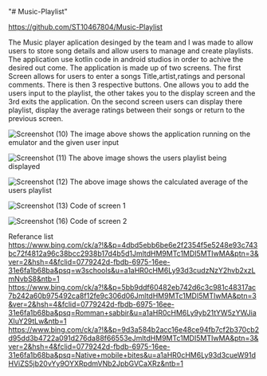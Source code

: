 "# Music-Playlist"

https://github.com/ST10467804/Music-Playlist

The Music player aplication desinged by the team and I was made to allow users to store song details and allow users to manage and create playlists. The application use kotlin code in android studios in order to achive the desired out come. The application is made up of two screens. The first Screen allows for users to enter a songs Title,artist,ratings and personal comments. There is then 3 respective buttons. One allows you to add the users input to the playlist, the other takes you to the display screen and the 3rd exits the application. On the second screen users can display there playlist, display the average ratings between their songs or return to the previous screen.


![Screenshot (10)](https://github.com/user-attachments/assets/cb16eb98-92c2-4af0-b96a-e6b732ad12f8)
The image above shows the application running on the emulator and the given user input




![Screenshot (11)](https://github.com/user-attachments/assets/1de5a645-9526-4618-915c-e7a807612af5)
The above image shows the users playlist being displayed




![Screenshot (12)](https://github.com/user-attachments/assets/67001e2f-c37c-4e15-9c9a-e458a09c2ad4)
The above image shows the calculated average of the users playlist





![Screenshot (13)](https://github.com/user-attachments/assets/aba80c47-f678-41fb-ab60-6c6cab83936c)
Code of screen 1






![Screenshot (16)](https://github.com/user-attachments/assets/f8b58598-1cf7-4609-a472-1e9729fccef8)
Code of screen 2






Referance list
https://www.bing.com/ck/a?!&&p=4dbd5ebb6be6e2f2354f5e5248e93c743bc72f4812a96c38bcc2938b17d4b5d1JmltdHM9MTc1MDI5MTIwMA&ptn=3&ver=2&hsh=4&fclid=0779242d-fbdb-6975-16ee-31e6fa1b68ba&psq=w3schools&u=a1aHR0cHM6Ly93d3cudzNzY2hvb2xzLmNvbS8&ntb=1
https://www.bing.com/ck/a?!&&p=5bb9ddf60482eb742d6c3c981c48317ac7b242a60b975492ca8f12fe9c306d06JmltdHM9MTc1MDI5MTIwMA&ptn=3&ver=2&hsh=4&fclid=0779242d-fbdb-6975-16ee-31e6fa1b68ba&psq=Romman+sabbir&u=a1aHR0cHM6Ly9yb21tYW5zYWJiaXIuY29tLw&ntb=1
https://www.bing.com/ck/a?!&&p=9d3a584b2acc16e48ce94fb7cf2b370cb2d95dd3b4722a091d276da88f66553eJmltdHM9MTc1MDI5MTIwMA&ptn=3&ver=2&hsh=4&fclid=0779242d-fbdb-6975-16ee-31e6fa1b68ba&psq=Native+mobile+bites&u=a1aHR0cHM6Ly93d3cueW91dHViZS5jb20vYy9OYXRpdmVNb2JpbGVCaXRz&ntb=1














